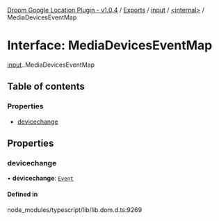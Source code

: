 [Droom Google Location Plugin - v1.0.4](../README.md) / [Exports](../modules.md) / [input](../modules/input.md) / [<internal\>](../modules/input._internal_.md) / MediaDevicesEventMap

# Interface: MediaDevicesEventMap

[input](../modules/input.md).[<internal>](../modules/input._internal_.md).MediaDevicesEventMap

## Table of contents

### Properties

- [devicechange](input._internal_.MediaDevicesEventMap.md#devicechange)

## Properties

### devicechange

• **devicechange**: [`Event`](../modules/input._internal_.md#event)

#### Defined in

node_modules/typescript/lib/lib.dom.d.ts:9269

